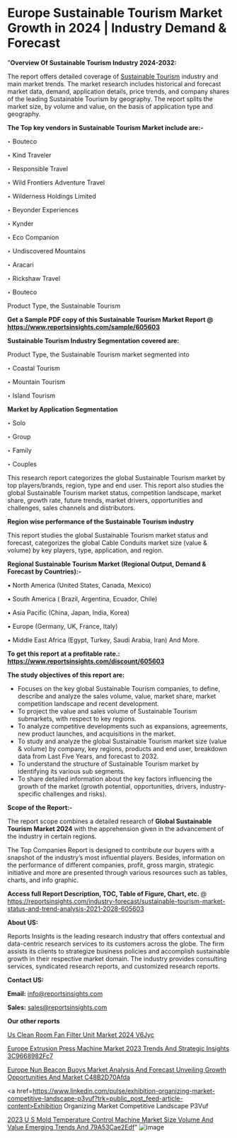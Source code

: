 # Europe Sustainable Tourism Market Growth in 2024 | Industry Demand & Forecast

"<strong>Overview Of Sustainable Tourism Industry 2024-2032:</strong>

The report offers detailed coverage of <a href=https://www.reportsinsights.com/sample/605603>Sustainable Tourism</a> industry and main market trends. The market research includes historical and forecast market data, demand, application details, price trends, and company shares of the leading Sustainable Tourism by geography. The report splits the market size, by volume and value, on the basis of application type and geography.

<strong>The Top key vendors in Sustainable Tourism Market include are:- </strong>

‣ Bouteco

‣ Kind Traveler

‣ Responsible Travel

‣ Wild Frontiers Adventure Travel

‣ Wilderness Holdings Limited

‣ Beyonder Experiences

‣ Kynder

‣ Eco Companion

‣ Undiscovered Mountains

‣ Aracari

‣ Rickshaw Travel

‣ Bouteco

   Product Type, the Sustainable Tourism

<strong>Get a Sample PDF copy of this Sustainable Tourism Market Report </strong><strong>@ <a href=https://www.reportsinsights.com/sample/605603 style=color:#0000ff;>https://www.reportsinsights.com/sample/605603</a> </strong>

<strong>Sustainable Tourism Industry Segmentation covered are:</strong>

Product Type, the Sustainable Tourism market segmented into

‣ Coastal Tourism

‣ Mountain Tourism

‣ Island Tourism

<strong>Market by Application Segmentation</strong>

‣   Solo

‣ Group

‣ Family

‣ Couples

This research report categorizes the global Sustainable Tourism market by top players/brands, region, type and end user. This report also studies the global Sustainable Tourism market status, competition landscape, market share, growth rate, future trends, market drivers, opportunities and challenges, sales channels and distributors.

<strong>Region wise performance of the Sustainable Tourism industry</strong><strong> </strong>

This report studies the global Sustainable Tourism market status and forecast, categorizes the global Cable Conduits market size (value &amp; volume) by key players, type, application, and region. 

<strong>Regional Sustainable Tourism Market (Regional Output, Demand &amp; Forecast by Countries):-</strong>

• North America (United States, Canada, Mexico)

• South America ( Brazil, Argentina, Ecuador, Chile)

• Asia Pacific (China, Japan, India, Korea)

• Europe (Germany, UK, France, Italy)

• Middle East Africa (Egypt, Turkey, Saudi Arabia, Iran) And More.

<strong>To get this report at a profitable rate.: <a href=https://www.reportsinsights.com/discount/605603 style=color:#0000ff;>https://www.reportsinsights.com/discount/605603</a></strong>

<strong>The study objectives of this report are:</strong>
<ul>
  <li>Focuses on the key global Sustainable Tourism companies, to define, describe and analyze the sales volume, value, market share, market competition landscape and recent development.</li>
  <li>To project the value and sales volume of Sustainable Tourism submarkets, with respect to key regions.</li>
  <li>To analyze competitive developments such as expansions, agreements, new product launches, and acquisitions in the market.</li>
  <li>To study and analyze the global Sustainable Tourism market size (value &amp; volume) by company, key regions, products and end user, breakdown data from Last Five Years, and forecast to 2032.</li>
  <li>To understand the structure of Sustainable Tourism market by identifying its various sub segments.</li>
  <li>To share detailed information about the key factors influencing the growth of the market (growth potential, opportunities, drivers, industry-specific challenges and risks).</li>
</ul>
<strong>Scope of the Report:-</strong><strong> </strong>

The report scope combines a detailed research of <strong>Global Sustainable Tourism Market 2024 </strong>with the apprehension given in the advancement of the industry in certain regions.

The Top Companies Report is designed to contribute our buyers with a snapshot of the industry’s most influential players. Besides, information on the performance of different companies, profit, gross margin, strategic initiative and more are presented through various resources such as tables, charts, and info graphic.

<strong>Access full Report Description, TOC, Table of Figure, Chart, etc. </strong>@   <a href=https://reportsinsights.com/industry-forecast/sustainable-tourism-market-status-and-trend-analysis-2021-2028-605603 style=color:#0000ff;>https://reportsinsights.com/industry-forecast/sustainable-tourism-market-status-and-trend-analysis-2021-2028-605603</a>

<strong>About US:</strong>

Reports Insights is the leading research industry that offers contextual and data-centric research services to its customers across the globe. The firm assists its clients to strategize business policies and accomplish sustainable growth in their respective market domain. The industry provides consulting services, syndicated research reports, and customized research reports.

<strong>Contact US:</strong>

<p class=""""><b>Email:</b> <a href=mailto:info@reportsinsights.com>info@reportsinsights.com</a></p>
<p class=""""><b>Sales:</b> <a href=mailto:sales@reportsinsights.com>sales@reportsinsights.com</a></p>

<strong>Our other reports</strong>

<a href=https://www.linkedin.com/pulse/us-clean-room-fan-filter-unit-market-2024-v6jyc/>Us Clean Room Fan Filter Unit Market 2024 V6Jyc</a>

<a href=https://medium.com/@shreyaw909/europe-extrusion-press-machine-market-2023-trends-and-strategic-insights-3c9668982fc7>Europe Extrusion Press Machine Market 2023 Trends And Strategic Insights 3C9668982Fc7</a>

<a href=https://medium.com/@singhaakesh50/europe-nun-beacon-buoys-market-analysis-and-forecast-unveiling-growth-opportunities-and-market-c48b2d70afda>Europe Nun Beacon Buoys Market Analysis And Forecast Unveiling Growth Opportunities And Market C48B2D70Afda</a>

<a href=https://www.linkedin.com/pulse/exhibition-organizing-market-competitive-landscape-p3vuf?trk=public_post_feed-article-content>Exhibition Organizing Market Competitive Landscape P3Vuf</a>

<a href=https://medium.com/@nadeemkazi0003/2023-u-s-mold-temperature-control-machine-market-size-volume-and-value-emerging-trends-and-79a53cae2edf>2023 U S Mold Temperature Control Machine Market Size Volume And Value Emerging Trends And 79A53Cae2Edf</a>"
![image](https://github.com/Reportsinsights123/RIgrowth/assets/158415881/3885f49d-4cd8-4864-be27-aa4cd8f3b5dd)

